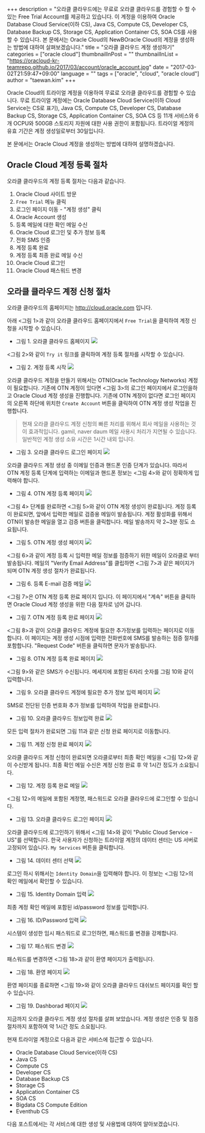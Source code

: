 +++
description = "오라클 클라우드에는 무료로 오라클 클라우드를 경험할 수 할 수 있는 Free Trial Account를 제공하고 있습니다. 이 계정을 이용하여 Oracle Database Cloud Service(이하 CS), Java CS, Compute CS, Developer CS, Database Backup CS, Storage CS, Application Container CS, SOA CS를 사용할 수 있습니다. 본 문에서는 Oracle Cloud의 NewBOracle Cloud의 계정을 생성하는 방법에 대하여 살펴보겠습니다."
title = "오라클 클라우드 계정 생성하기"
categories = ["oracle cloud"]
thumbnailInPost = ""
thumbnailInList = "https://oracloud-kr-teamrepo.github.io/2017/03/account/oracle_account.jpg"
date = "2017-03-02T21:59:47+09:00"
language = ""
tags = ["oracle", "cloud", "oracle cloud"]
author = "taewan.kim"
+++

Oracle Cloud의 트라이얼 계정을 이용하여 무료로 오라클 클라우드를 경험할 수 있습니다. 무료 트라이얼 계정에는 Oracle Database Cloud Service(이하 Cloud Service는 CS로 표기), Java CS, Compute CS, Developer CS, Database Backup CS, Storage CS, Application Container CS, SOA CS 등 11개 서비스와 6개 OCPU와 500GB 스토리지 자원에 대한 사용 권한이 포함됩니다. 트라이얼 계정의 유효 기간은 계정 생성일로부터 30일입니다.

본 문에서는 Oracle Cloud 계정을 생성하는 방법에 대하여 설명하겠습니다.  

## Oracle Cloud 계정 등록 절차

오라클 클라우드의 계정 등록 절차는 다음과 같습니다.

1. Oracle Cloud 사이트 방문
1. ```Free Trial``` 메뉴 클릭
1. 로그인 페이지 이동 - "계정 생성" 클릭
1. Oracle Account 생성
1. 등록 메일에 대한 확인 메일 수신
1. Oracle Cloud 로그인 및 추가 정보 등록
1. 전화 SMS 인증
1. 계정 등록 완료
1. 계정 등록 최종 완료 메일 수신
1. Oracle Cloud 로그인
1. Oracle Cloud 패스워드 변경

## 오라클 클라우드 계정 신청 절차  
오라클 클라우드의 홈페이지는 http://cloud.oracle.com 입니다.

아래 <그림 1>과 같이 오라클 클라우드 홈페이지에서 ```Free Trial```을 클릭하여 계정 신청을 시작할 수 있습니다.

- 그림 1. 오라클 클라우드 홈페이지
![](https://oracloud-kr-teamrepo.github.io/2017/03/account/step01.jpg)

<그림 2>와 같이 ```Try it``` 링크를 클릭하여 계정 등록 절차를 시작할 수 있습니다.

- 그림 2. 계정 등록 시작
![](https://oracloud-kr-teamrepo.github.io/2017/03/account/step02.jpg)

오라클 클라우드 계정을 만들기 위해서는 OTN(Oracle Technology Networks) 계정이 필요합니다.
기존에 OTN 계정이 있다면 <그림 3>의 로그인 페이지에서 로그인을하고 Oracle Cloud 계정 생성을 진행합니다.
기존에 OTN 계정이 없다면 로그인 페이지의 오른쪽 하단에 위치한 ```Create Account``` 버튼을 클릭하여 OTN 계정 생성 작업을 진행합니다.

> 현재 오라클 클라우드 계정 신청의 빠른 처리를 위해서 회사 메일을 사용하는 것이 효과적입니다.
> gamil, naver daum 메일 사용시 처리가 지연될 수 있습니다.
> 일반적인 계정 생성 소유 시간은 1시간 내외 입니다.

- 그림 3. 오라클 클라우드 로그인 페이지
![](https://oracloud-kr-teamrepo.github.io/2017/03/account/step03.jpg)

오라클 클라우드 계정 생성 중 이메일 인증과 핸드폰 인증 단계가 있습니다.
따라서 OTN 계정 등록 단계에 입력하는 이메일과 핸드폰 정보는 <그림 4>와 같이 정확하게 입력해야 합니다.

- 그림 4. OTN 계정 등록 페이지
![](https://oracloud-kr-teamrepo.github.io/2017/03/account/step04.jpg)

<그림 4> 단계를 완료하면 <그림 5>와 같이 OTN 계정 생성이 완료됩니다. 계정 등록이 완료되면, 앞에서 입력한 메일로 검증용 메일이 발송됩니다. 계정 활성화를 위해서 OTN이 발송한 메일을 열고 검증 버튼을 클릭합니다. 메일 발송까지 약 2~3분 정도 소요됩니다.

- 그림 5. OTN 계정 생성 페이지
![](https://oracloud-kr-teamrepo.github.io/2017/03/account/step05.jpg)

<그림 6>과 같이 계정 등록 시 입력한 메일 정보를 점증하기 위한 메일이 오라클로 부터 발송됩니다.
메일의 "Verify Email Address"를 클립하면 <그림 7>과 같은 페이지가 되며 OTN 계정 생성 절차가 완료됩니다.

- 그림 6. 등록 E-mail 검증 메일
![](https://oracloud-kr-teamrepo.github.io/2017/03/account/step06.jpg)

<그림 7>은 OTN 계정 등록 완료 페이지 입니다. 이 페이지에서 "계속" 버튼을 클릭하면 Oracle Cloud 계정 생성을 위한 다음 절차로 넘어 갑니다.

- 그림 7. OTN 계정 등록 완료 페이지
![](https://oracloud-kr-teamrepo.github.io/2017/03/account/step07.jpg)

<그림 8>과 같이 오라클 클라우드 계정에 필요한 추가정보를 입력하는 페이지로 이동합니다. 이 페이지는 계정 생성 시점에 입력한 전화번호에 SMS를 발송하는 점증 절차를 포함합니다. "Request Code" 버튼을 클릭하면 문자가 발송됩니다.

- 그림 8. OTN 계정 등록 완료 페이지
![](https://oracloud-kr-teamrepo.github.io/2017/03/account/step08.jpg)

<그림 9>와 같은 SMS가 수신됩니다. 메세지에 포함된 6자리 숫자를 그림 10와 같이 입력합니다.

- 그림 9. 오라클 클라우드 계정에 필요한 추가 정보 입력 페이지
![](https://oracloud-kr-teamrepo.github.io/2017/03/account/step09.jpg)

SMS로 전단된 인증 번호화 추가 정보를 입력하여 작업을 완료합니다.

- 그림 10. 오라클 클라우드 정보입력 완료
![](https://oracloud-kr-teamrepo.github.io/2017/03/account/step10.jpg)

모든 입력 절차가 완료되면 그림 11과 같은 신청 완료 페이지로 이동합니다.

- 그림 11. 계정 신청 완료 페이지
![](https://oracloud-kr-teamrepo.github.io/2017/03/account/step11.jpg)

오라클 클라우드 계정 신청이 완료되면 오라클로부터 최종 확인 메일을 <그림 12>와 같이 수신받게 됩니다.
최종 확인 메일 수신은 계정 신청 완료 후 약 1시간 정도가 소요됩니다.

- 그림 12. 계정 등록 완료 메일
![](https://oracloud-kr-teamrepo.github.io/2017/03/account/step12.jpg)

<그림 12>의 메일에 포함된 계정명, 패스워드로 오라클 클라우드에 로그인할 수 있습니다.

- 그림 13. 오라클 클라우드 로그인 페이지
![](https://oracloud-kr-teamrepo.github.io/2017/03/account/step13.jpg)

오라클 클라우드에 로그인하기 위해서 <그림 14>와 같이 "Public Cloud Service - US"를 선택합니다.
한국 사용자가 신청하는 트라이얼 계정의 데이터 센터는 US 서버로 고정되어 있습니다. ```My Services``` 버튼을 클릭합니다.

- 그림 14. 데이터 센터 선택
![](https://oracloud-kr-teamrepo.github.io/2017/03/account/step14.jpg)

로그인 하시 위해서는 ```Identity Domain```을 입력해야 합니다.
이 정보는 <그림 12>의 확인 메일에서 확인할 수 있습니다.

- 그림 15. Identity Domain 입력
![](https://oracloud-kr-teamrepo.github.io/2017/03/account/step15.jpg)

최종 계정 확인 메일에 포함된 id/password 정보를 입력합니다.

- 그림 16. ID/Password 입력
![](https://oracloud-kr-teamrepo.github.io/2017/03/account/step16.jpg)

시스템이 생성한 임시 패스워드로 로그인하면, 패스워드를 변경을 강제합니다.  

- 그림 17. 패스워드 변경
![](https://oracloud-kr-teamrepo.github.io/2017/03/account/step17.jpg)

패스워드를 변경하면 <그림 18>과 같이 환영 페이지가 출력됩니다.

- 그림 18. 환영 페이지
![](https://oracloud-kr-teamrepo.github.io/2017/03/account/step18.jpg)

환영 페이지를 종료하면 <그림 19>와 같이 오라클 클라우드 대쉬보드 페이지를 확인 할 수 있습니다.

- 그림 19. Dashborad 페이지
![](https://oracloud-kr-teamrepo.github.io/2017/03/account/step19.jpg)


지금까지 오라클 클라우드 계정 생성 절차를 살펴 보았습니다.
계정 생성은 인증 및 점증 절차까지 포함하여 약 1시간 정도 소요됩니다.

현재 트라이얼 계정으로 다음과 같은 서비스에 접근할 수 있습니다.

 - Oracle Database Cloud Service(이하 CS)
 - Java CS  
 - Compute CS
 - Developer CS
 - Database Backup CS
 - Storage CS
 - Application Container CS
 - SOA CS
 - Bigdata CS Compute Edition
 - Eventhub CS

 다음 포스트에서는 각 서비스에 대한 생성 및 사용법에 대하여 알아보겠습니다.

